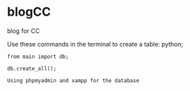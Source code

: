 # blogCC
blog for CC

Use these commands in the terminal to create a table:
    python;
    
    from main import db;
    
    db.create_all();

    Using phpmyadmin and xampp for the database
